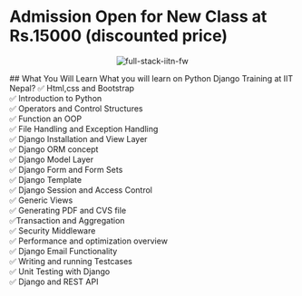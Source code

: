 # Admission Open for New Class at Rs.15000 (discounted price)
<p align="center">
  <img src="https://i.ibb.co/m4LC5Kb/full-stack-iitn-fw.png" alt="full-stack-iitn-fw" border="0" />
</p>
## What You Will Learn
What you will learn on Python Django Training at IIT Nepal?
✅ Html,css and Bootstrap<br/>
✅ Introduction to Python <br/> 
✅ Operators and Control Structures<br/>
✅ Function an OOP<br/>
✅ File Handling and Exception Handling<br/>
✅ Django Installation and View Layer<br/>
✅ Django ORM concept<br/>
✅ Django Model Layer<br/>
✅ Django Form and Form Sets<br/>
✅ Django Template<br/>
✅ Django Session and Access Control<br/>
✅ Generic Views<br/>
✅ Generating PDF and CVS file<br/>
✅Transaction and Aggregation<br/>
✅ Security Middleware<br/>
✅ Performance and optimization overview<br/>
✅ Django Email Functionality<br/>
✅ Writing and running Testcases<br/>
✅ Unit Testing with Django<br/>
✅ Django and REST API<br/>


